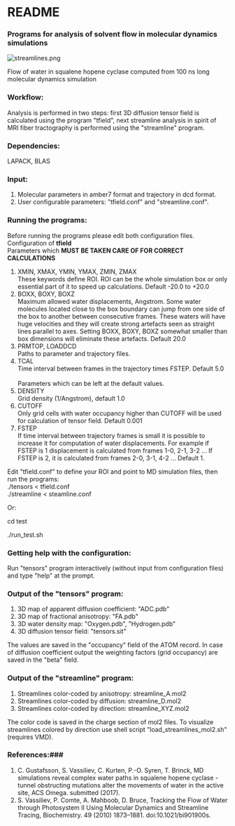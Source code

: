 # README #

### Programs for analysis of solvent flow in molecular dynamics simulations ###
![streamlines.png](https://bitbucket.org/repo/qExpaGG/images/3181802118-streamlines.png)

Flow of water in squalene hopene cyclase computed from 100 ns long molecular dynamics simulation

### Workflow: ###
Analysis is performed in two steps: first 3D diffusion tensor field is calculated using the program "tfield", next streamline analysis in spirit of MRI fiber tractography is performed using the "streamline" program. 

### Dependencies: ###
LAPACK, BLAS
 
### Input: ###
1. Molecular parameters in amber7 format and trajectory in dcd format.
2. User configurable parameters: "tfield.conf" and "streamline.conf".

### Running the programs: ###
Before running the programs please edit both configuration files.</br>
Configuration of <b>tfield</b></br>
Parameters which <b>MUST BE TAKEN CARE OF FOR CORRECT CALCULATIONS</b> 
1. XMIN, XMAX, YMIN, YMAX, ZMIN, ZMAX </br>
These keywords define ROI. ROI can be the whole simulation box or only essential part of it to speed up calculations. Default -20.0 to +20.0 
2. BOXX, BOXY, BOXZ</br>
Maximum allowed water displacements, Angstrom. Some water molecules located close to the box boundary can jump from one side of the box to another between consecutive frames. These waters will have huge velocities and they will create strong artefacts seen as straight lines parallel to axes. Setting BOXX, BOXY, BOXZ somewhat smaller than box dimensions will eliminate these artefacts.  Default 20.0  
3. PRMTOP, LOADDCD </br>
Paths to parameter and trajectory files.
4. TCAL </br>
Time interval between frames in the trajectory times FSTEP. Default 5.0</br></br> 
Parameters which can be left at the default values.</br>
1. DENSITY</br>
Grid density (1/Angstrom), default 1.0
2. CUTOFF</br> 
Only grid cells with water occupancy higher than CUTOFF will be used for calculation of tensor field. Default 0.001
3. FSTEP</br>
If time interval between trajectory frames is small it is possible to increase it for computation of water displacements. For example if FSTEP is 1 displacement is calculated from frames 1-0, 2-1, 3-2 ... If FSTEP is 2, it is calculated from frames 2-0, 3-1, 4-2 ... Default 1. 

    
 Edit "tfield.conf" to define your ROI and point to MD simulation files, then run the programs:</br> 
 ./tensors < tfield.conf</br>
 ./streamline < steamline.conf</br>

Or:
 
 cd test

 ./run_test.sh 
 

### Getting help with the configuration: ###
Run "tensors" program interactively (without input from configuration files) and type "help" at the prompt.

### Output of the "tensors" program: ###
1. 3D map of apparent diffusion coefficient:    "ADC.pdb" 
2. 3D map of fractional anisotropy:             "FA.pdb"  
3. 3D water density map:                        "Oxygen.pdb", "Hydrogen.pdb"
4. 3D diffusion tensor field:                   "tensors.sit"

The values are saved in the "occupancy" field of the ATOM record. In case of diffusion coefficient output the weighting factors (grid occupancy) are saved in the "beta" field. 


### Output of the "streamline" program: ###
1. Streamlines color-coded by  anisotropy: streamline_A.mol2  
2. Streamlines color-coded by  diffusion:  streamline_D.mol2
3. Streamlines color-coded by  direction:  streamline_XYZ.mol2

The color code is saved in the charge section of mol2 files. To visualize streamlines colored by direction use shell script "load_streamlines_mol2.sh" (requires VMD).

### References:###
1. C. Gustafsson, S. Vassiliev, C. Kurten, P.-O. Syren, T. Brinck, MD simulations reveal complex water paths in squalene hopene cyclase - tunnel obstructing mutations alter the movements of water in the active site, ACS Omega. submitted (2017).
2. S. Vassiliev, P. Comte, A. Mahboob, D. Bruce, Tracking the Flow of Water through Photosystem II Using Molecular Dynamics and Streamline Tracing, Biochemistry. 49 (2010) 1873–1881. doi:10.1021/bi901900s.

